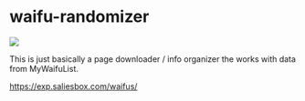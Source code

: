 # waifu-randomizer

![](https://imgur.com/5di5jMw.png)

This is just basically a page downloader / info organizer the works with data from MyWaifuList.

https://exp.saliesbox.com/waifus/
